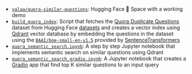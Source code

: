 - [`yalaa/quora-similar-questions`](https://yalaa-quora-similar-questions.hf.space): Hugging Face 🤗 Space with a working demo
- [`build_quora_index`](https://github.com/YahyaAlaaMassoud/learn-search-relevance/blob/main/tutorials/build_quora_index.py): Script that
  fetches the [Quora Duplicate Questions](https://huggingface.co/datasets/quora) dataset from Hugging Face [datasets](https://huggingface.co/datasets/)
  and creates a vector index using [Qdrant](https://qdrant.tech/) vector database by embedding the questions in the dataset using the [`BAAI/bge-small-en-v1.5`](https://huggingface.co/BAAI/bge-small-en-v1.5)
  provided by [SentenceTransformers](https://huggingface.co/sentence-transformers)
- [`quora_semantic_search.ipynb`](https://github.com/YahyaAlaaMassoud/learn-search-relevance/blob/main/tutorials/quora_semantic_search.ipynb): A step by step Jupyter notebook
  that implements semantic search on similar questions using Qdrant
- [`quora_semantic_search_gradio.ipynb`](https://github.com/YahyaAlaaMassoud/learn-search-relevance/blob/main/tutorials/quora_semantic_search_gradio.ipynb): A Jupyter
  notebook that creates a [Gradio](https://www.gradio.app/) app that find top K similar questions to an input query
